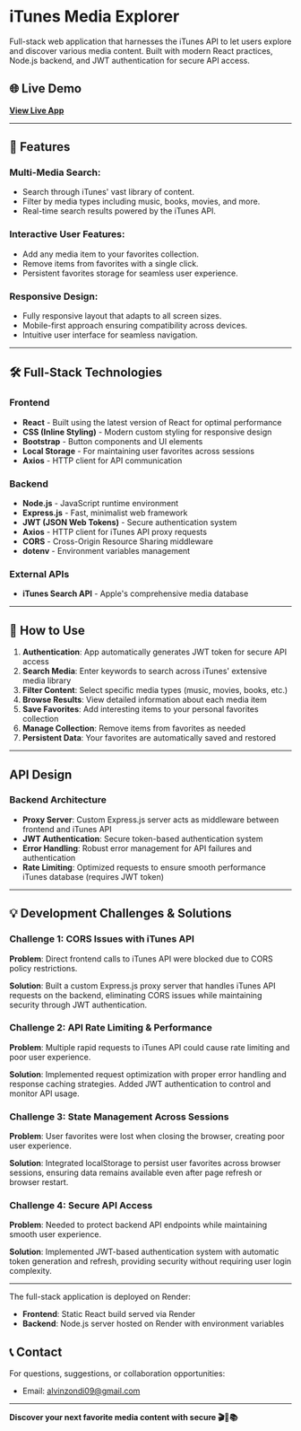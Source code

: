 # iTunes Media Explorer

Full-stack web application that harnesses the iTunes API to let users explore and discover various media content. Built with modern React practices, Node.js backend, and JWT authentication for secure API access.

## 🌐 Live Demo
**[View Live App](https://alvin-itunes.onrender.com)**

---

## 🎵 Features

### Multi-Media Search:
- Search through iTunes' vast library of content.
- Filter by media types including music, books, movies, and more.
- Real-time search results powered by the iTunes API.

### Interactive User Features:
- Add any media item to your favorites collection.
- Remove items from favorites with a single click.
- Persistent favorites storage for seamless user experience.

### Responsive Design:
- Fully responsive layout that adapts to all screen sizes.
- Mobile-first approach ensuring compatibility across devices.
- Intuitive user interface for seamless navigation.

---

## 🛠️ Full-Stack Technologies

### Frontend
- **React** - Built using the latest version of React for optimal performance
- **CSS (Inline Styling)** - Modern custom styling for responsive design
- **Bootstrap** - Button components and UI elements
- **Local Storage** - For maintaining user favorites across sessions
- **Axios** - HTTP client for API communication

### Backend
- **Node.js** - JavaScript runtime environment
- **Express.js** - Fast, minimalist web framework
- **JWT (JSON Web Tokens)** - Secure authentication system
- **Axios** - HTTP client for iTunes API proxy requests
- **CORS** - Cross-Origin Resource Sharing middleware
- **dotenv** - Environment variables management

### External APIs
- **iTunes Search API** - Apple's comprehensive media database

---

## 🎯 How to Use

1. **Authentication**: App automatically generates JWT token for secure API access
2. **Search Media**: Enter keywords to search across iTunes' extensive media library
3. **Filter Content**: Select specific media types (music, movies, books, etc.)
4. **Browse Results**: View detailed information about each media item
5. **Save Favorites**: Add interesting items to your personal favorites collection
6. **Manage Collection**: Remove items from favorites as needed
7. **Persistent Data**: Your favorites are automatically saved and restored

---

##  API Design

### Backend Architecture
- **Proxy Server**: Custom Express.js server acts as middleware between frontend and iTunes API
- **JWT Authentication**: Secure token-based authentication system
- **Error Handling**: Robust error management for API failures and authentication
- **Rate Limiting**: Optimized requests to ensure smooth performance
iTunes database (requires JWT token)


---

## 💡 Development Challenges & Solutions

### Challenge 1: CORS Issues with iTunes API
**Problem**: Direct frontend calls to iTunes API were blocked due to CORS policy restrictions.

**Solution**: Built a custom Express.js proxy server that handles iTunes API requests on the backend, eliminating CORS issues while maintaining security through JWT authentication.

### Challenge 2: API Rate Limiting & Performance
**Problem**: Multiple rapid requests to iTunes API could cause rate limiting and poor user experience.

**Solution**: Implemented request optimization with proper error handling and response caching strategies. Added JWT authentication to control and monitor API usage.

### Challenge 3: State Management Across Sessions
**Problem**: User favorites were lost when closing the browser, creating poor user experience.

**Solution**: Integrated localStorage to persist user favorites across browser sessions, ensuring data remains available even after page refresh or browser restart.

### Challenge 4: Secure API Access
**Problem**: Needed to protect backend API endpoints while maintaining smooth user experience.

**Solution**: Implemented JWT-based authentication system with automatic token generation and refresh, providing security without requiring user login complexity.

---

The full-stack application is deployed on Render:
- **Frontend**: Static React build served via Render
- **Backend**: Node.js server hosted on Render with environment variables


## 📞 Contact

For questions, suggestions, or collaboration opportunities:
- Email: alvinzondi09@gmail.com

---

**Discover your next favorite media content with secure 🎬🎵📚**
